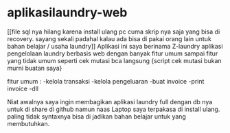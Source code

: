 # aplikasilaundry-web

[[file sql nya hilang karena install ulang pc cuma skrip nya saja yang bisa di recovery. sayang sekali padahal kalau ada bisa di pakai orang lain untuk bahan belajar / usaha laundry]]
Aplikasi ini saya berinama Z-laundry aplikasi pengelolaan laundry berbasis web dengan banyak fitur umum sampai fitur yang tidak umum seperti cek mutasi bca langsung {script cek mutasi bukan murni buatan saya}

fitur umum :
-kelola transaksi
-kelola pengeluaran
-buat invoice
-print invoice
-dll

Niat awalnya saya ingin membagikan aplikasi laundry full dengan db nya untuk di share di github namun naas Laptop saya terpakasa di install ulang. paling tidak syntaxnya bisa di jadikan bahan belajar untuk yang membutuhkan.
